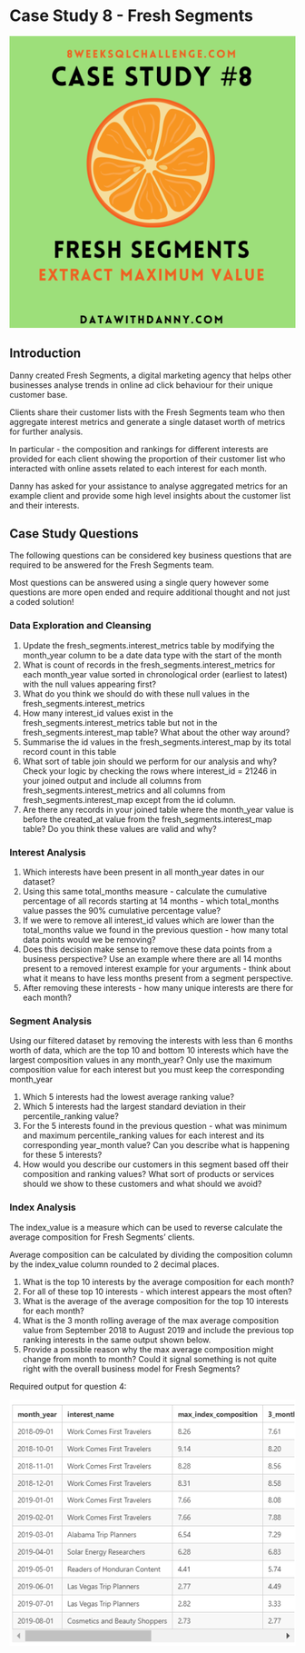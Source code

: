 # Case Study 8 - Fresh Segments

![](https://github.com/Tushara08/Portfolio-Projects/blob/main/Project%203/Case%20Study%208%20-%20Fresh%20Segments/images/Screenshot%202023-08-17%20201746.png?raw=True)
## Introduction
Danny created Fresh Segments, a digital marketing agency that helps other businesses analyse trends in online ad click behaviour for their unique customer base.

Clients share their customer lists with the Fresh Segments team who then aggregate interest metrics and generate a single dataset worth of metrics for further analysis.

In particular - the composition and rankings for different interests are provided for each client showing the proportion of their customer list who interacted with online assets related to each interest for each month.

Danny has asked for your assistance to analyse aggregated metrics for an example client and provide some high level insights about the customer list and their interests.

## Case Study Questions
The following questions can be considered key business questions that are required to be answered for the Fresh Segments team.

Most questions can be answered using a single query however some questions are more open ended and require additional thought and not just a coded solution!

### Data Exploration and Cleansing
1. Update the fresh_segments.interest_metrics table by modifying the month_year column to be a date data type with the start of the month
2. What is count of records in the fresh_segments.interest_metrics for each month_year value sorted in chronological order (earliest to latest) with the null values appearing first?
3. What do you think we should do with these null values in the fresh_segments.interest_metrics
4. How many interest_id values exist in the fresh_segments.interest_metrics table but not in the fresh_segments.interest_map table? What about the other way around?
5. Summarise the id values in the fresh_segments.interest_map by its total record count in this table
6. What sort of table join should we perform for our analysis and why? Check your logic by checking the rows where interest_id = 21246 in your joined output and include all columns from fresh_segments.interest_metrics and all columns from fresh_segments.interest_map except from the id column.
7. Are there any records in your joined table where the month_year value is before the created_at value from the fresh_segments.interest_map table? Do you think these values are valid and why?

### Interest Analysis
1. Which interests have been present in all month_year dates in our dataset?
2. Using this same total_months measure - calculate the cumulative percentage of all records starting at 14 months - which total_months value passes the 90% cumulative percentage value?
3. If we were to remove all interest_id values which are lower than the total_months value we found in the previous question - how many total data points would we be removing?
4. Does this decision make sense to remove these data points from a business perspective? Use an example where there are all 14 months present to a removed interest example for your arguments - think about what it means to have less months present from a segment perspective.
5. After removing these interests - how many unique interests are there for each month?

### Segment Analysis
Using our filtered dataset by removing the interests with less than 6 months worth of data, which are the top 10 and bottom 10 interests which have the largest composition values in any month_year? Only use the maximum composition value for each interest but you must keep the corresponding month_year

1. Which 5 interests had the lowest average ranking value?
2. Which 5 interests had the largest standard deviation in their percentile_ranking value?
3. For the 5 interests found in the previous question - what was minimum and maximum percentile_ranking values for each interest and its corresponding year_month value? Can you describe what is happening for these 5 interests?
4. How would you describe our customers in this segment based off their composition and ranking values? What sort of products or services should we show to these customers and what should we avoid?

### Index Analysis
The index_value is a measure which can be used to reverse calculate the average composition for Fresh Segments’ clients.

Average composition can be calculated by dividing the composition column by the index_value column rounded to 2 decimal places.

1. What is the top 10 interests by the average composition for each month?
2. For all of these top 10 interests - which interest appears the most often?
3. What is the average of the average composition for the top 10 interests for each month?
4. What is the 3 month rolling average of the max average composition value from September 2018 to August 2019 and include the previous top ranking interests in the same output shown below.
5. Provide a possible reason why the max average composition might change from month to month? Could it signal something is not quite right with the overall business model for Fresh Segments?

Required output for question 4:

![](https://github.com/Tushara08/Portfolio-Projects/blob/main/Project%203/Case%20Study%208%20-%20Fresh%20Segments/images/index%208.png?raw=True)

